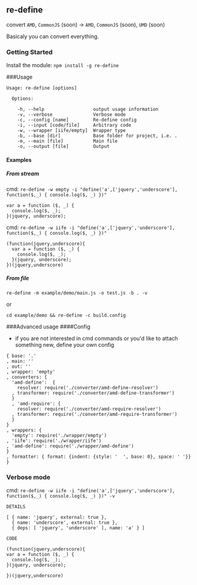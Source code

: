 ## re-define
convert `AMD`, `CommonJS` (soon) -> `AMD`, `CommonJS` (soon), `UMD` (soon)

Basicaly you can convert everything.

### Getting Started
Install the module: `npm install -g re-define`

###Usage
```
Usage: re-define [options]

  Options:

    -h, --help                  output usage information
    -v, --verbose               Verbose mode
    -c, --config [name]         Re-define config
    -i, --input [code/file]     Arbitrary code
    -w, --wrapper [iife/empty]  Wrapper type
    -b, --base [dir]            Base folder for project, i.e. .
    -m, --main [file]           Main file
    -o, --output [file]         Output
```

#### Examples

##### From stream
cmd: `re-define -w empty -i "define('a',['jquery','underscore'], function($,_) { console.log($, _) })"`

```
var a = function ($, _) {
  console.log($, _);
}(jquery, underscore);
```

cmd: `re-define -w iife -i "define('a',['jquery','underscore'], function($,_) { console.log($, _) })" `
```
(function(jquery,underscore){
  var a = function ($, _) {
    console.log($, _);
  }(jquery, underscore);
})(jquery,underscore)
```

##### From file
`re-define -m example/demo/main.js -o test.js -b . -v`

or

`cd example/demo && re-define -c build.config`

###Advanced usage
####Config 
* if you are not interested in cmd commands or you'd like to attach something new, define your own config
 
```
{ base: '.'
, main: ''
, out: ''
, wrapper: 'empty'
, converters: {
  'amd-define':  {
    resolver: require('./converter/amd-define-resolver')
  , transformer: require('./converter/amd-define-transformer')
  }
  , 'amd-require': {
    resolver: require('./converter/amd-require-resolver')
  , transformer: require('./converter/amd-require-transformer')
  }
}
, wrappers: {
  'empty': require('./wrapper/empty')
, 'iife': require('./wrapper/iife')
, 'amd-define': require('./wrapper/amd-define')
}
, formatter: { format: {indent: {style: '  ', base: 0}, space: ' '}}
}
```

### Verbose mode
cmd: `re-define -w iife -i "define('a',['jquery','underscore'], function($,_) { console.log($, _) })" -v`

```
DETAILS

[ { name: 'jquery', external: true },
  { name: 'underscore', external: true },
  { deps: [ 'jquery', 'underscore' ], name: 'a' } ]

CODE

(function(jquery,underscore){
var a = function ($, _) {
  console.log($, _);
}(jquery, underscore);

})(jquery,underscore)
```
